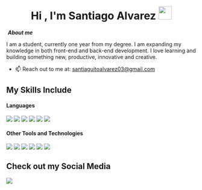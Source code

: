 <h1 align="center"><b>Hi , I'm Santiago Alvarez </b><img src="https://media.giphy.com/media/hvRJCLFzcasrR4ia7z/giphy.gif" width="35"></h1>



&nbsp;***About me***

I am a student, currently one year from my degree. I am expanding my knowledge in both front-end and back-end development. I love learning and building something new, productive, innovative and creative.

- 📫 Reach out to me at: <a href="santiaguitoalvarez03@gmail.com">santiaguitoalvarez03@gmail.com</a>

## My Skills Include

<h4> Languages </h4>
<span> 
  <img src="https://img.shields.io/badge/HTML-E34F26?style=for-the-badge&logo=html5&logoColor=white">
  <img src="https://img.shields.io/badge/CSS-1572B6?style=for-the-badge&logo=css3&logoColor=white">
  <img src="https://img.shields.io/badge/javascript-%23323330.svg?style=for-the-badge&logo=javascript&logoColor=%23F7DF1E">
  <img src="https://img.shields.io/badge/java-%23ED8B00.svg?style=for-the-badge&logo=openjdk&logoColor=black">
  <img src= "https://img.shields.io/badge/-Arduino-00979D?style=for-the-badge&logo=Arduino&logoColor=white">
  <img src= "https://img.shields.io/badge/php-%23777BB4.svg?style=for-the-badge&logo=php&logoColor=white">
  
 


</span>


<h4> Other Tools and Technologies </h4>
<span>
  <img src="https://img.shields.io/badge/Git-F05032?style=for-the-badge&logo=git&logoColor=white">
  <img src="https://img.shields.io/badge/mysql-4479A1.svg?style=for-the-badge&logo=mysql&logoColor=black">
  <img src="https://img.shields.io/badge/.NET-5C2D91?style=for-the-badge&logo=.net&logoColor=white">
  <img src="https://img.shields.io/badge/Visual%20Studio-5C2D91.svg?style=for-the-badge&logo=visual-studio&logoColor=white">
  <img src="https://img.shields.io/badge/Visual%20Studio%20Code-0078d7.svg?style=for-the-badge&logo=visual-studio-code&logoColor=white">
  <img src="https://img.shields.io/badge/bootstrap-%238511FA.svg?style=for-the-badge&logo=bootstrap&logoColor=white">
  



</span>

## Check out my Social Media

<a href= "https://www.instagram.com/sssanti.a/?hl=es">
    <img src="https://img.shields.io/badge/Instagram-%23E4405F.svg?style=for-the-badge&logo=Instagram&logoColor=white">
</a>

